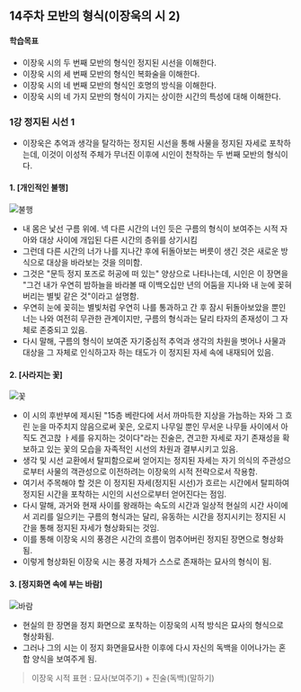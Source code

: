 ## 14주차 모반의 형식(이장욱의 시 2)

#### 학습목표
* 이장욱 시의 두 번째 모반의 형식인 정지된 시선을 이해한다.
* 이장욱 시의 세 번째 모반의 형식인 복화술을 이해한다.
* 이장욱 시의 네 번째 모반의 형식인 호명의 방식을 이해한다.
* 이장욱 시의 네 가지 모반의 형식이 가지는 상이한 시간의 특성에 대해 이해한다.

### 1강 정지된 시선 1
* 이장욱은 추억과 생각을 탈각하는 정지된 시선을 통해 사물을 정지된 자세로 포착하는데, 이것이 이성적 주체가 무너진 이후에 시인이 천착하는 두 번째 모반의 형식이다.

#### 1. [개인적인 불행]
![불행](https://blogfiles.pstatic.net/MjAyMDEyMDJfNTIg/MDAxNjA2OTAyNzk3Njcx.gdzK19vMYp47EVqcHnmoVsaPQ9w9q4Yfc1B8QPITyWsg.XGWTErDFlZ3Y0m2zcSeyi9vgk62gfBwizJVVdyzwqKcg.PNG.sonbill/image.png)
* 내 몸은 낯선 구름 위에. 넥 다른 시간의 너인 듯은 구름의 형식이 보여주는 시적 자아와 대상 사이에 개입된 다른 시간의 층위를 상기시킴
* 그런데 다른 시간의 너가 나를 지나간 후에 뒤돌아보는 버릇이 생긴 것은 새로운 방식으로 대상을 바라보는 것을 의미함.
* 그것은 "문득 정지 포즈로 허공에 떠 있는" 양상으로 나타나는데, 시인은 이 장면을 "그건 내가 우연히 밤하늘을 바라볼 때 이백오십만 년의 어둠을 지나와 내 눈에 꽂혀버리는 별빛 같은 것"이라고 설명함.
* 우연히 눈에 꽂히는 별빛처럼 우연히 나를 통과하고 간 후 잠시 뒤돌아보았을 뿐인 너는 나와 여전히 무관한 관계이지만, 구름의 형식과는 달리 타자의 존재성이 그 자체로 존중되고 있음.
* 다시 말해, 구름의 형식이 보여준 자기중심적 추억과 생각의 차원을 벗어나 사물과 대상을 그 자체로 인식하고자 하는 태도가 이 정지된 자세 속에 내재되어 있음.

#### 2. [사라지는 꽃]
![꽃]()
* 이 시의 후반부에 제시된 "15층 베란다에 서서 까마득한 지상을 가늠하는 자와 그 흐린 눈을 마주치지 않음으로써 꽃은, 오로지 나무일 뿐인 무서운 나무들 사이에서 아직도 견고핝 ㅏ세를 유지하는 것이다"라는 진술은, 견고한 자세로 자기 존재성을 확보하고 있는 꽃의 모습을 자족적인 시선의 차원과 결부시키고 있음.
* 생각 및 시선 교환에서 탈피함으로써 얻어지는 정지된 자세는 자기 의식의 주관성으로부터 사물의 객관성으로 이전하려는 이장욱의 시적 전략으로서 작용함.
* 여기서 주목해야 할 것은 이 정지된 자세(정지된 시선)가 흐르는 시간에서 탈피하여 정지된 시간을 포착하는 시인의 시선으로부터 얻어진다는 점임.
* 다시 말해, 과거와 현재 사이를 왕래하는 속도의 시간과 일상적 현실의 시간 사이에서 괴리를 일으키는 구름의 형식과는 달리, 유동하는 시간을 정지시키는 정지된 시간을 통해 정지된 자세가 형상화되는 것임.
* 이를 통해 이장욱 시의 풍경은 시간의 흐름이 멈추어버린 정지된 장면으로 형상화됨.
* 이렇게 형상화된 이장욱 시는 풍경 자체가 스스로 존재하는 묘사의 형식이 됨.

#### 3. [정지화면 속에 부는 바람]
![바람](https://blogfiles.pstatic.net/MjAyMDEyMDJfMTA5/MDAxNjA2OTAzNjA5OTU5.vy7RoqgHwhOwU9DfWKcA57_0CkOCW2vXgse8GLJHzZsg.WyLYafNzuV8SyoMBJ1Y8OfquRx_Tzozc-wM4o5_HPLQg.PNG.sonbill/image.png)
* 현실의 한 장면을 정지 화면으로 포착하는 이장욱의 시적 방식은 묘사의 형식으로 형상화됨.
* 그러나 그의 시는 이 정지 화면을묘사한 이후에 다시 자신의 독백을 이어나가는 혼합 양식을 보여주게 됨.
> 이장욱 시적 표현 : 묘사(보여주기) + 진술(독백)(말하기)
